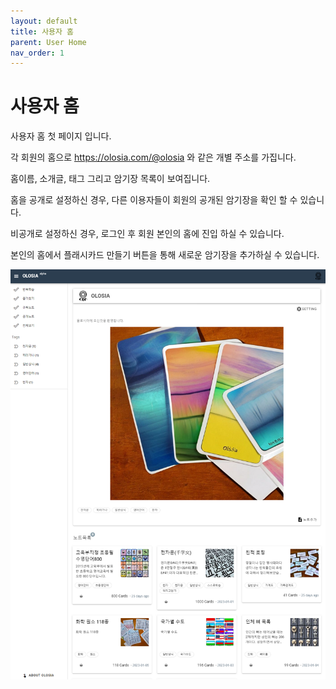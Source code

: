 ```yaml
---
layout: default
title: 사용자 홈
parent: User Home
nav_order: 1
---
```


# 사용자 홈

사용자 홈 첫 페이지 입니다.

각 회원의 홈으로 https://olosia.com/@olosia 와 같은 개별 주소를 가집니다.

홈이름, 소개글, 태그 그리고 암기장 목록이 보여집니다.

홈을 공개로 설정하신 경우, 다른 이용자들이 회원의 공개된 암기장을 확인 할 수 있습니다.

비공개로 설정하신 경우, 로그인 후 회원 본인의 홈에 진입 하실 수 있습니다.

본인의 홈에서 플래시카드 만들기 버튼을 통해 새로운 암기장을 추가하실 수 있습니다.

![user-home](/assets/images/user-home.png)
